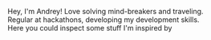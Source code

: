 Hey, I'm Andrey! Love solving mind-breakers and traveling.  
Regular at hackathons, developing my development skills.  
Here you could inspect some stuff I'm inspired by
